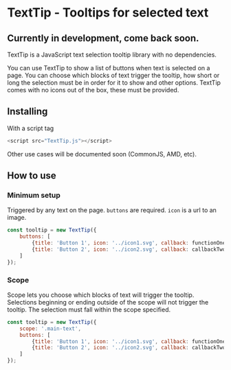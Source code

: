 # TextTip - Tooltips for selected text

## Currently in development, come back soon.

TextTip is a JavaScript text selection tooltip library with no dependencies.

You can use TextTip to show a list of buttons when text is selected on a page. You can choose which blocks of text trigger the tooltip, how short or long the selection must be in order for it to show and other options. TextTip comes with no icons out of the box, these must be provided.

## Installing

With a script tag

```javascript
<script src="TextTip.js"></script>
```

Other use cases will be documented soon (CommonJS, AMD, etc).

## How to use

### Minimum setup

Triggered by any text on the page. `buttons` are required. `icon` is a url to an image.

```javascript
const tooltip = new TextTip({
	buttons: [
		{title: 'Button 1', icon: '../icon1.svg', callback: functionOne},
		{title: 'Button 2', icon: '../icon2.svg', callback: callbackTwo},
	]
});
```

### Scope

Scope lets you choose which blocks of text will trigger the tooltip. Selections beginning or ending outside of the scope will not trigger the tooltip. The selection must fall within the scope specified.

```javascript
const tooltip = new TextTip({
	scope: '.main-text',
	buttons: [
		{title: 'Button 1', icon: '../icon1.svg', callback: functionOne},
		{title: 'Button 2', icon: '../icon2.svg', callback: callbackTwo},
	]
});
```
